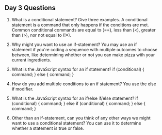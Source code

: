 ## Day 3 Questions

1. What is a conditional statement? Give three examples.
A conditional statement is a command that only happens if the conditions are met.
Common conditional commands are equal to (==), less than (<), greater than (>), nor not equal to (!=).
1. Why might you want to use an if-statement?
You may use an if statement if you're coding a sequence with multiple outcomes to choose between, like determining whether or not you can make pizza with your current ingredients.
1. What is the JavaScript syntax for an if statement?
if (conditional) {
  command;
} else {
  command;
}
1. How do you add multiple conditions to an if statement?
You use the else if modifier.
1. What is the JavaScript syntax for an if/else if/else statement?
if (conditional) {
  command;
} else if (conditional) {
  command;
} else {
  command;
}

1. Other than an if-statement, can you think of any other ways we might want to use a conditional statement?
You can use it to determine whether a statement is true or false.
